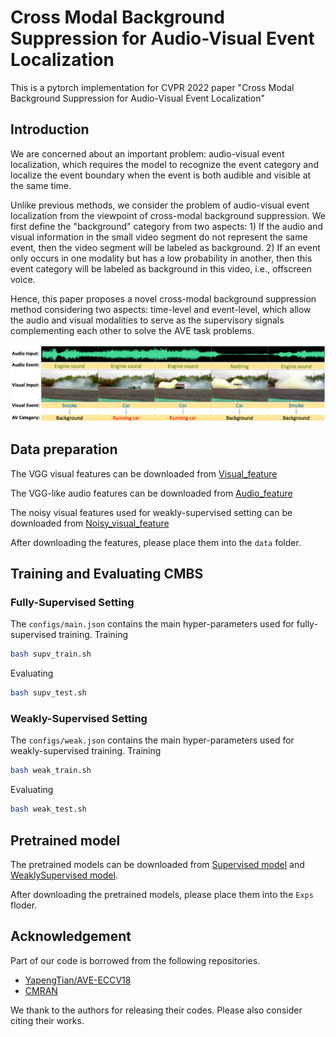 # Cross Modal Background Suppression for Audio-Visual Event Localization


This is a pytorch implementation for CVPR 2022 paper "Cross Modal Background Suppression for Audio-Visual Event Localization"

## Introduction
We are concerned about an important problem: audio-visual event localization, which requires the model to recognize the event category and localize the event boundary when the event is both audible and visible at the same time. 

Unlike previous methods, we consider the problem of audio-visual event localization from the viewpoint of cross-modal background suppression. We first define the "background" category from two aspects: 1) If the audio and visual information in the small video segment do not represent the same event, then the video segment will be labeled as background. 2) If an event only occurs in one modality but has a low probability in another, then this event category will be labeled as background in this video, i.e., offscreen voice. 

Hence, this paper proposes a novel cross-modal background suppression method considering two aspects: time-level and event-level, which allow the audio and visual modalities to serve as the supervisory signals complementing each other to solve the AVE task problems.

![AVE](figs/AVE_demo.png)

## Data preparation
The VGG visual features can be downloaded from [Visual_feature](https://drive.google.com/file/d/1hQwbhutA3fQturduRnHMyfRqdrRHgmC9/view?usp=sharing)

The VGG-like audio features can be downloaded from [Audio_feature](https://drive.google.com/file/d/1F6p4BAOY-i0fDXUOhG7xHuw_fnO5exBS/view?usp=sharing)

The noisy visual features used for weakly-supervised setting can be downloaded from [Noisy_visual_feature](https://drive.google.com/file/d/1I3OtOHJ8G1-v5G2dHIGCfevHQPn-QyLh/view?usp=sharing)

After downloading the features, please place them into the `data` folder.


## Training and Evaluating CMBS

### Fully-Supervised Setting
The `configs/main.json` contains the main hyper-parameters used for fully-supervised training.
Training 
```bash
bash supv_train.sh
```
Evaluating

```bash
bash supv_test.sh
```
### Weakly-Supervised Setting
The `configs/weak.json` contains the main hyper-parameters used for weakly-supervised training.
Training 
```bash
bash weak_train.sh
```
Evaluating

```bash
bash weak_test.sh
```

## Pretrained model
The pretrained models can be downloaded from [Supervised model][Supervised_model] and [WeaklySupervised model][WeaklySupervised_model].

After downloading the pretrained models, please place them into the `Exps` floder.

## Acknowledgement

Part of our code is borrowed from the following repositories.

- [YapengTian/AVE-ECCV18](https://github.com/YapengTian/AVE-ECCV18)
- [CMRAN](https://github.com/FloretCat/CMRAN)


We thank to the authors for releasing their codes. Please also consider citing their works.




[Supervised_model]: https://drive.google.com/file/d/1crF9vKpdi3Ec_Zkagz7rJB_yVHYnxpJE/view?usp=sharing

[WeaklySupervised_model]: https://drive.google.com/file/d/100cp82dIrJLuqqEvV-9dbxyTQpWkY-3c/view?usp=sharing
